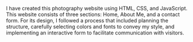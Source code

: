 I have created this photography website using HTML, CSS, and JavaScript. This website consists of three sections: Home, About Me, and a contact form. 
For its design, I followed a process that included planning the structure, carefully selecting colors and fonts to convey my style, and implementing an interactive form to facilitate communication with visitors.
